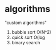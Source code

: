 # algorithms
"custom algorithms"
1) bubble sort O(N^2)  
2) quick sort O(log           
3) binary search       
                 
             
   
         
     
  
         
     
     
    
       
      
    
  
